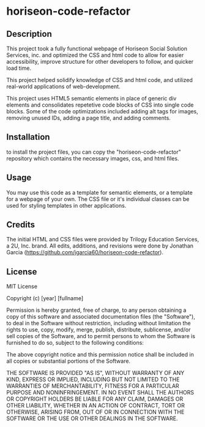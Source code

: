 # horiseon-code-refactor

## Description

This project took a fully functional webpage of Horiseon Social Solution Services, inc. and optimized the CSS and html code to allow for easier accessibility, improve structure for other developers to follow, and quicker load time. 

This project helped solidify knowledge of CSS and html code, and utilized real-world applications of web-development. 

This project uses HTML5 semantic elements in place of generic div elements and consolidates repetetive code blocks of CSS into single code blocks. Some of the code optimizations included adding alt tags for images, removing unused IDs, adding a page title, and adding comments.


## Installation

to install the project files, you can copy the "horiseon-code-refactor" repository which contains the necessary images, css, and html files. 

## Usage

You may use this code as a template for semantic elements, or a template for a webpage of your own. The CSS file or it's individual classes can be used for styling templates in other applications.

## Credits

The initial HTML and CSS files were provided by Trilogy Education Services, a 2U, Inc. brand. All edits, additions, and revisions were done by Jonathan Garcia (https://github.com/jgarcia60/horiseon-code-refactor).

## License

MIT License

Copyright (c) [year] [fullname]

Permission is hereby granted, free of charge, to any person obtaining a copy
of this software and associated documentation files (the "Software"), to deal
in the Software without restriction, including without limitation the rights
to use, copy, modify, merge, publish, distribute, sublicense, and/or sell
copies of the Software, and to permit persons to whom the Software is
furnished to do so, subject to the following conditions:

The above copyright notice and this permission notice shall be included in all
copies or substantial portions of the Software.

THE SOFTWARE IS PROVIDED "AS IS", WITHOUT WARRANTY OF ANY KIND, EXPRESS OR
IMPLIED, INCLUDING BUT NOT LIMITED TO THE WARRANTIES OF MERCHANTABILITY,
FITNESS FOR A PARTICULAR PURPOSE AND NONINFRINGEMENT. IN NO EVENT SHALL THE
AUTHORS OR COPYRIGHT HOLDERS BE LIABLE FOR ANY CLAIM, DAMAGES OR OTHER
LIABILITY, WHETHER IN AN ACTION OF CONTRACT, TORT OR OTHERWISE, ARISING FROM,
OUT OF OR IN CONNECTION WITH THE SOFTWARE OR THE USE OR OTHER DEALINGS IN THE
SOFTWARE.

